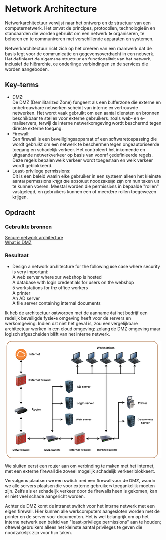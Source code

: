 # Network Architecture
Netwerkarchitectuur verwijst naar het ontwerp en de structuur van een computernetwerk. Het omvat de principes, protocollen, technologieën en standaarden die worden gebruikt om een netwerk te organiseren, te beheren en te communiceren met verschillende apparaten en systemen.

Netwerkarchitectuur richt zich op het creëren van een raamwerk dat de basis legt voor de communicatie en gegevensoverdracht in een netwerk. Het definieert de algemene structuur en functionaliteit van het netwerk, inclusief de hiërarchie, de onderlinge verbindingen en de services die worden aangeboden.

## Key-terms
- DMZ:  
De DMZ (Demilitarized Zone) fungeert als een bufferzone die externe en onbetrouwbare netwerken scheidt van interne en vertrouwde netwerken. Het wordt vaak gebruikt om een aantal diensten en bronnen beschikbaar te stellen voor externe gebruikers, zoals web- en e-mailservers, terwijl de interne netwerkomgeving wordt beschermd tegen directe externe toegang.
- Firewall:  
Een firewall is een beveiligingsapparaat of een softwaretoepassing die wordt gebruikt om een netwerk te beschermen tegen ongeautoriseerde toegang en schadelijk verkeer. Het controleert het inkomende en uitgaande netwerkverkeer op basis van vooraf gedefinieerde regels. Deze regels bepalen welk verkeer wordt toegestaan en welk verkeer wordt geblokkeerd.
- Least-privilege permissions:  
Dit is een beleid waarin elke gebruiker in een systeem alleen het kleinste aantal permissions krijgt die absoluut noodzakelijk zijn om hun taken uit te kunnen voeren. Meestal worden die permissions in bepaalde "rollen" vastgelegd, en gebruikers kunnen een of meerdere rollen toegewezen krijgen.

## Opdracht
### Gebruikte bronnen
[Secure network architecture](https://medium.com/@nakah_/recommended-design-for-a-secure-network-architecture-15612e17ece4)  
[What is DMZ](https://www.fortinet.com/resources/cyberglossary/what-is-dmz)  


### Resultaat
- Design a network architecture for the following use case where security is very important:  
A web server where our webshop is hosted  
A database with login credentials for users on the webshop  
5 workstations for the office workers  
A printer  
An AD server  
A file server containing internal documents  

Ik heb de architectuur ontworpen met de aanname dat het bedrijf een redelijk beveiligde fysieke omgeving heeft voor de servers en werkomgeving. Indien dat niet het geval is, zou een vergelijkbare architectuur werken in een cloud omgeving: zolang de DMZ omgeving maar logisch afgescheiden blijft van het interne netwerk.

![](..\00_includes\Security_pics\1\Network_map.png)

We sluiten eerst een router aan om verbinding te maken met het internet, met een externe firewall die zoveel mogelijk schadelijk verkeer blokkeert.  

Vervolgens plaatsen we een switch met een firewall voor de DMZ, waarin we alle servers plaatsen die voor externe gebruikers toegankelijk moeten zijn. Zelfs als er schadelijk verkeer door de firewalls heen is gekomen, kan er niet veel schade aangericht worden.  

Achter de DMZ komt de intranet switch voor het interne netwerk met een eigen firewall. Hier kunnen alle werkcomputers aangesloten worden met de printer en de server voor documenten. Het is wel belangrijk om op het interne netwerk een beleid van "least-privilege permissions" aan te houden; oftewel gebruikers alleen het kleinste aantal privileges te geven die noodzakelijk zijn voor hun taken.